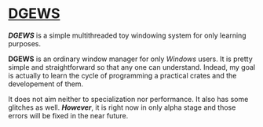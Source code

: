 # [DGEWS](https://github.com/MrTitanHearted/dgews)
**_DGEWS_** is a simple multithreaded toy windowing system for only learning purposes.

**DGEWS** is an ordinary window manager for only _Windows_ users. It is pretty simple and straightforward so that any one can understand. Indead, my goal is actually to learn the cycle of programming a practical crates and the developement of them.


 It does not aim neither to specialization nor performance. It also has some glitches as well. **_However_**, it is right now in only alpha stage and those errors will be fixed in the near future.
